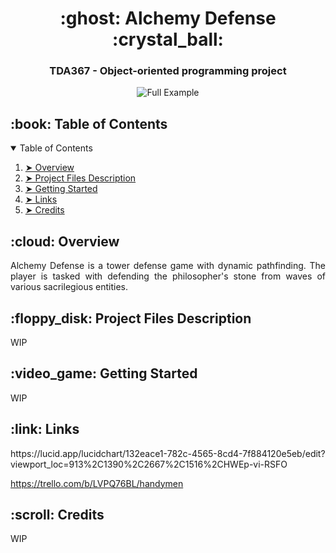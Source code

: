 <h1 align="center">:ghost: Alchemy Defense :crystal_ball:</h1>
<h3 align="center"> TDA367 - Object-oriented programming project </h3>
<p align="center"> 
  <img src="https://user-images.githubusercontent.com/66305341/132998966-2b1598f3-ed3f-4aae-a48e-28b829253a59.gif"  alt="Full Example"/>
</p>

<!-- TABLE OF CONTENTS -->
<h2 id="table-of-contents"> :book: Table of Contents</h2>

<details open="open">
  <summary>Table of Contents</summary>
  <ol>
    <li><a href="#overview"> ➤ Overview</a></li>
    <li><a href="#project-files-description"> ➤ Project Files Description</a></li>
    <li><a href="#getting-started"> ➤ Getting Started</a></li>
    <li><a href="#links"> ➤ Links</a></li>
    <li><a href="#credits"> ➤ Credits</a></li>
  </ol>
</details>

<!-- OVERVIEW -->
<h2 id="overview"> :cloud: Overview</h2>

<p align="justify"> 
  Alchemy Defense is a tower defense game with dynamic pathfinding. The player is tasked with defending the philosopher's stone from waves of various sacrilegious entities.  
</p>

<!-- PROJECT FILES DESCRIPTION -->
<h2 id="project-files-description"> :floppy_disk: Project Files Description</h2>
WIP

<!-- GETTING STARTED -->
<h2 id="getting-started"> :video_game: Getting Started</h2>
WIP

<!-- LINKS -->
<h2 id="links"> :link: Links </h2>
https://lucid.app/lucidchart/132eace1-782c-4565-8cd4-7f884120e5eb/edit?viewport_loc=913%2C1390%2C2667%2C1516%2CHWEp-vi-RSFO

https://trello.com/b/LVPQ76BL/handymen


<!-- CREDITS -->
<h2 id="credits"> :scroll: Credits</h2>
WIP
